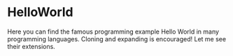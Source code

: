 # HelloWorld
Here you can find the famous programming example Hello World in many programming languages. Cloning and expanding is encouraged! Let me see their extensions.
